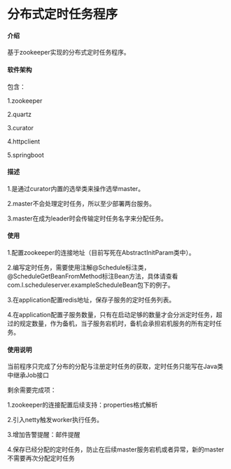 # 分布式定时任务程序

#### 介绍
基于zookeeper实现的分布式定时任务程序。

#### 软件架构
包含：

1.zookeeper

2.quartz

3.curator

4.httpclient

5.springboot

#### 描述
1.是通过curator内置的选举类来操作选举master。

2.master不会处理定时任务，所以至少部署两台服务。

3.master在成为leader时会传输定时任务名字来分配任务。

#### 使用
1.配置zookeeper的连接地址（目前写死在AbstractInitParam类中）。

2.编写定时任务，需要使用注解@Schedule标注类，@ScheduleGetBeanFromMethod标注Bean方法，具体请查看com.l.scheduleserver.exampleScheduleBean包下的例子。

3.在application配置redis地址，保存子服务的定时任务列表。

4.在application配置子服务数量，只有在启动足够的数量才会分派定时任务，超过的规定数量，作为备机，当子服务宕机时，备机会承担宕机服务的所有定时任务。

#### 使用说明
当前程序只完成了分布的分配与注册定时任务的获取，定时任务只能写在Java类中继承Job接口

剩余需要完成项：

1.zookeeper的连接配置后续支持：properties格式解析

2.引入netty触发worker执行任务。

3.增加告警提醒：邮件提醒

4.保存已经分配的定时任务，防止在后续master服务宕机或者异常，新的master不需要再次分配定时任务